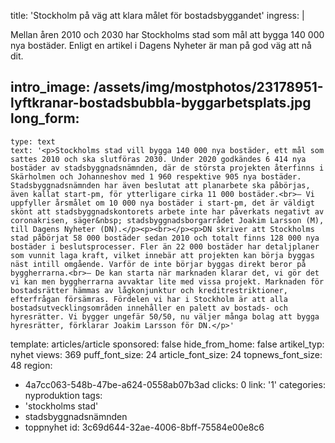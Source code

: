title: 'Stockholm på väg att klara målet för bostadsbyggandet'
ingress: |
  <p>Mellan åren 2010 och 2030 har Stockholms stad som mål att bygga 140 000 nya bostäder. Enligt en artikel i Dagens Nyheter är man på god väg att nå dit.
  </p>
  
intro_image: /assets/img/mostphotos/23178951-lyftkranar-bostadsbubbla-byggarbetsplats.jpg
long_form:
  -
    type: text
    text: '<p>Stockholms stad vill bygga 140 000 nya bostäder, ett mål som sattes 2010 och ska slutföras 2030. Under 2020 godkändes 6 414 nya bostäder av stadsbyggnadsnämnden, där de största projekten återfinns i Skärholmen och Johanneshov med 1 960 respektive 905 nya bostäder. Stadsbyggnadsnämnden har även beslutat att planarbete ska påbörjas, även kallat start-pm, för ytterligare cirka 11 000 bostäder.<br>– Vi uppfyller årsmålet om 10 000 nya bostäder i start-pm, det är väldigt skönt att stadsbyggnadskontorets arbete inte har påverkats negativt av coronakrisen, säger&nbsp; stadsbyggnadsborgarrådet Joakim Larsson (M), till Dagens Nyheter (DN).</p><p><br></p><p>DN skriver att Stockholms stad påbörjat 58 000 bostäder sedan 2010 och totalt finns 128 000 nya bostäder i beslutsprocesser. Fler än 22 000 bostäder har detaljplaner som vunnit laga kraft, vilket innebär att projekten kan börja byggas näst intill omgående. Varför de inte börjar byggas direkt beror på byggherrarna.<br>– De kan starta när marknaden klarar det, vi gör det vi kan men byggherrarna avvaktar lite med vissa projekt. Marknaden för bostadsrätter hämmas av lågkonjunktur och kreditrestriktioner, efterfrågan försämras. Fördelen vi har i Stockholm är att alla bostadsutvecklingsområden innehåller en palett av bostads- och hyresrätter. Vi bygger ungefär 50/50, nu väljer många bolag att bygga hyresrätter, förklarar Joakim Larsson för DN.</p>'
template: articles/article
sponsored: false
hide_from_home: false
artikel_typ: nyhet
views: 369
puff_font_size: 24
article_font_size: 24
topnews_font_size: 48
region:
  - 4a7cc063-548b-47be-a624-0558ab07b3ad
clicks: 0
link: '1'
categories: nyproduktion
tags:
  - 'stockholms stad'
  - stadsbyggnadsnämnden
  - toppnyhet
id: 3c69d644-32ae-4006-8bff-75584e00e8c6
